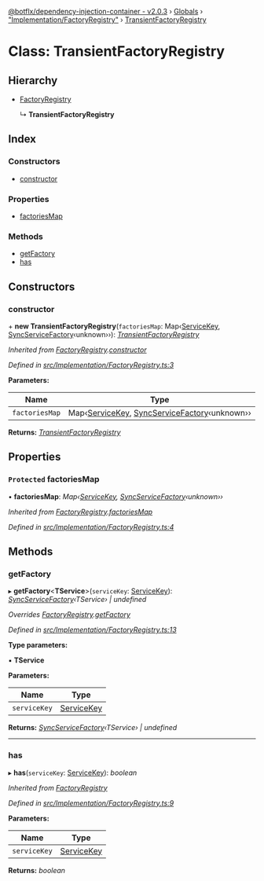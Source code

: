 [@botflx/dependency-injection-container - v2.0.3](../README.md) › [Globals](../globals.md) › ["Implementation/FactoryRegistry"](../modules/_implementation_factoryregistry_.md) › [TransientFactoryRegistry](_implementation_factoryregistry_.transientfactoryregistry.md)

# Class: TransientFactoryRegistry

## Hierarchy

* [FactoryRegistry](_implementation_factoryregistry_.factoryregistry.md)

  ↳ **TransientFactoryRegistry**

## Index

### Constructors

* [constructor](_implementation_factoryregistry_.transientfactoryregistry.md#constructor)

### Properties

* [factoriesMap](_implementation_factoryregistry_.transientfactoryregistry.md#protected-factoriesmap)

### Methods

* [getFactory](_implementation_factoryregistry_.transientfactoryregistry.md#getfactory)
* [has](_implementation_factoryregistry_.transientfactoryregistry.md#has)

## Constructors

###  constructor

\+ **new TransientFactoryRegistry**(`factoriesMap`: Map‹[ServiceKey](../modules/_interfaces_.md#servicekey), [SyncServiceFactory](../modules/_interfaces_.md#syncservicefactory)‹unknown››): *[TransientFactoryRegistry](_implementation_factoryregistry_.transientfactoryregistry.md)*

*Inherited from [FactoryRegistry](_implementation_factoryregistry_.factoryregistry.md).[constructor](_implementation_factoryregistry_.factoryregistry.md#constructor)*

*Defined in [src/Implementation/FactoryRegistry.ts:3](https://github.com/botflux/dependency-injection-container/blob/f2bcefe/packages/DIContainer/src/Implementation/FactoryRegistry.ts#L3)*

**Parameters:**

Name | Type |
------ | ------ |
`factoriesMap` | Map‹[ServiceKey](../modules/_interfaces_.md#servicekey), [SyncServiceFactory](../modules/_interfaces_.md#syncservicefactory)‹unknown›› |

**Returns:** *[TransientFactoryRegistry](_implementation_factoryregistry_.transientfactoryregistry.md)*

## Properties

### `Protected` factoriesMap

• **factoriesMap**: *Map‹[ServiceKey](../modules/_interfaces_.md#servicekey), [SyncServiceFactory](../modules/_interfaces_.md#syncservicefactory)‹unknown››*

*Inherited from [FactoryRegistry](_implementation_factoryregistry_.factoryregistry.md).[factoriesMap](_implementation_factoryregistry_.factoryregistry.md#protected-factoriesmap)*

*Defined in [src/Implementation/FactoryRegistry.ts:4](https://github.com/botflux/dependency-injection-container/blob/f2bcefe/packages/DIContainer/src/Implementation/FactoryRegistry.ts#L4)*

## Methods

###  getFactory

▸ **getFactory**<**TService**>(`serviceKey`: [ServiceKey](../modules/_interfaces_.md#servicekey)): *[SyncServiceFactory](../modules/_interfaces_.md#syncservicefactory)‹TService› | undefined*

*Overrides [FactoryRegistry](_implementation_factoryregistry_.factoryregistry.md).[getFactory](_implementation_factoryregistry_.factoryregistry.md#abstract-getfactory)*

*Defined in [src/Implementation/FactoryRegistry.ts:13](https://github.com/botflux/dependency-injection-container/blob/f2bcefe/packages/DIContainer/src/Implementation/FactoryRegistry.ts#L13)*

**Type parameters:**

▪ **TService**

**Parameters:**

Name | Type |
------ | ------ |
`serviceKey` | [ServiceKey](../modules/_interfaces_.md#servicekey) |

**Returns:** *[SyncServiceFactory](../modules/_interfaces_.md#syncservicefactory)‹TService› | undefined*

___

###  has

▸ **has**(`serviceKey`: [ServiceKey](../modules/_interfaces_.md#servicekey)): *boolean*

*Inherited from [FactoryRegistry](_implementation_factoryregistry_.factoryregistry.md)*

*Defined in [src/Implementation/FactoryRegistry.ts:9](https://github.com/botflux/dependency-injection-container/blob/f2bcefe/packages/DIContainer/src/Implementation/FactoryRegistry.ts#L9)*

**Parameters:**

Name | Type |
------ | ------ |
`serviceKey` | [ServiceKey](../modules/_interfaces_.md#servicekey) |

**Returns:** *boolean*
